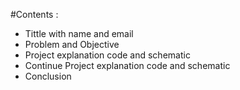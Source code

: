 #Contents : 

* Tittle with name and email
* Problem and Objective
* Project explanation code and schematic
* Continue Project explanation code and schematic
* Conclusion
